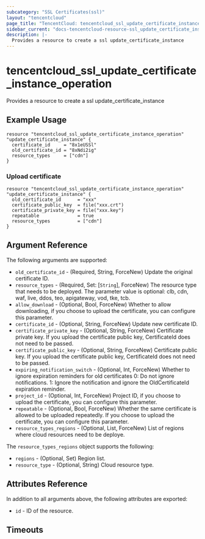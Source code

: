 ```yaml
---
subcategory: "SSL Certificates(ssl)"
layout: "tencentcloud"
page_title: "TencentCloud: tencentcloud_ssl_update_certificate_instance_operation"
sidebar_current: "docs-tencentcloud-resource-ssl_update_certificate_instance_operation"
description: |-
  Provides a resource to create a ssl update_certificate_instance
---
```


# tencentcloud_ssl_update_certificate_instance_operation

Provides a resource to create a ssl update_certificate_instance

## Example Usage

```hcl
resource "tencentcloud_ssl_update_certificate_instance_operation" "update_certificate_instance" {
  certificate_id     = "8x1eUSSl"
  old_certificate_id = "8xNdi2ig"
  resource_types     = ["cdn"]
}
```

### Upload certificate

```hcl
resource "tencentcloud_ssl_update_certificate_instance_operation" "update_certificate_instance" {
  old_certificate_id      = "xxx"
  certificate_public_key  = file("xxx.crt")
  certificate_private_key = file("xxx.key")
  repeatable              = true
  resource_types          = ["cdn"]
}
```

## Argument Reference

The following arguments are supported:

* `old_certificate_id` - (Required, String, ForceNew) Update the original certificate ID.
* `resource_types` - (Required, Set: [`String`], ForceNew) The resource type that needs to be deployed. The parameter value is optional: clb, cdn, waf, live, ddos, teo, apigateway, vod, tke, tcb.
* `allow_download` - (Optional, Bool, ForceNew) Whether to allow downloading, if you choose to upload the certificate, you can configure this parameter.
* `certificate_id` - (Optional, String, ForceNew) Update new certificate ID.
* `certificate_private_key` - (Optional, String, ForceNew) Certificate private key. If you upload the certificate public key, CertificateId does not need to be passed.
* `certificate_public_key` - (Optional, String, ForceNew) Certificate public key. If you upload the certificate public key, CertificateId does not need to be passed.
* `expiring_notification_switch` - (Optional, Int, ForceNew) Whether to ignore expiration reminders for old certificates 0: Do not ignore notifications. 1: Ignore the notification and ignore the OldCertificateId expiration reminder.
* `project_id` - (Optional, Int, ForceNew) Project ID, if you choose to upload the certificate, you can configure this parameter.
* `repeatable` - (Optional, Bool, ForceNew) Whether the same certificate is allowed to be uploaded repeatedly. If you choose to upload the certificate, you can configure this parameter.
* `resource_types_regions` - (Optional, List, ForceNew) List of regions where cloud resources need to be deploye.

The `resource_types_regions` object supports the following:

* `regions` - (Optional, Set) Region list.
* `resource_type` - (Optional, String) Cloud resource type.

## Attributes Reference

In addition to all arguments above, the following attributes are exported:

* `id` - ID of the resource.



## Timeouts

<no value>


